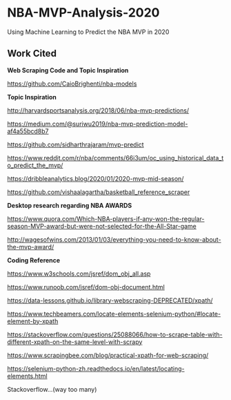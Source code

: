 # NBA-MVP-Analysis-2020
Using Machine Learning to Predict the NBA MVP in 2020

## Work Cited
**Web Scraping Code and Topic Inspiration**

https://github.com/CaioBrighenti/nba-models

**Topic Inspiration**

http://harvardsportsanalysis.org/2018/06/nba-mvp-predictions/

https://medium.com/@suriwu2019/nba-mvp-prediction-model-af4a55bcd8b7

https://github.com/sidharthrajaram/mvp-predict

https://www.reddit.com/r/nba/comments/66i3um/oc_using_historical_data_to_predict_the_mvp/

https://dribbleanalytics.blog/2020/01/2020-mvp-mid-season/

https://github.com/vishaalagartha/basketball_reference_scraper

**Desktop research regarding NBA AWARDS**

https://www.quora.com/Which-NBA-players-if-any-won-the-regular-season-MVP-award-but-were-not-selected-for-the-All-Star-game

http://wagesofwins.com/2013/01/03/everything-you-need-to-know-about-the-mvp-award/

**Coding Reference**

https://www.w3schools.com/jsref/dom_obj_all.asp

https://www.runoob.com/jsref/dom-obj-document.html

https://data-lessons.github.io/library-webscraping-DEPRECATED/xpath/

https://www.techbeamers.com/locate-elements-selenium-python/#locate-element-by-xpath

https://stackoverflow.com/questions/25088066/how-to-scrape-table-with-different-xpath-on-the-same-level-with-scrapy

https://www.scrapingbee.com/blog/practical-xpath-for-web-scraping/

https://selenium-python-zh.readthedocs.io/en/latest/locating-elements.html

Stackoverflow…(way too many)
